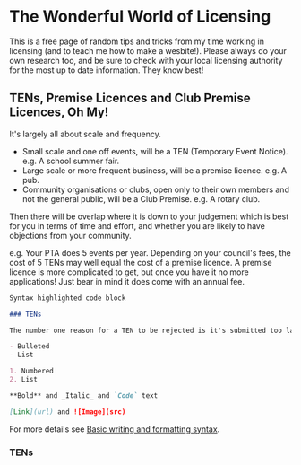 # The Wonderful World of Licensing

This is a free page of random tips and tricks from my time working in licensing (and to teach me how to make a wesbite!). 
Please always do your own research too, and be sure to check with your local licensing authority for the most up to date information. They know best!

## TENs, Premise Licences and Club Premise Licences, Oh My!

It's largely all about scale and frequency. 

- Small scale and one off events, will be a TEN (Temporary Event Notice). e.g. A school summer fair.
- Large scale or more frequent business, will be a premise licence. e.g. A pub.
- Community organisations or clubs, open only to their own members and not the general public, will be a Club Premise. e.g. A rotary club.

Then there will be overlap where it is down to your judgement which is best for you in terms of time and effort, and whether you are likely to have objections from your community.

e.g. Your PTA does 5 events per year. Depending on your council's fees, the cost of 5 TENs may well equal the cost of a premise licence. A premise licence is more complicated to get, but once you have it no more applications! Just bear in mind it does come with an annual fee.

```markdown
Syntax highlighted code block

### TENs

The number one reason for a TEN to be rejected is it's submitted too late. Your council ideally need 10 clear working days, not including the day of the event, or the day you apply, to process your application. This is so they have time to consult with people, such as the police, the fire depertment or the environmental protection team, to ensure your event is safe, secure, and friendly to your neighbours.

- Bulleted
- List

1. Numbered
2. List

**Bold** and _Italic_ and `Code` text

[Link](url) and ![Image](src)
```

For more details see [Basic writing and formatting syntax](https://docs.github.com/en/github/writing-on-github/getting-started-with-writing-and-formatting-on-github/basic-writing-and-formatting-syntax).

### TENs 
